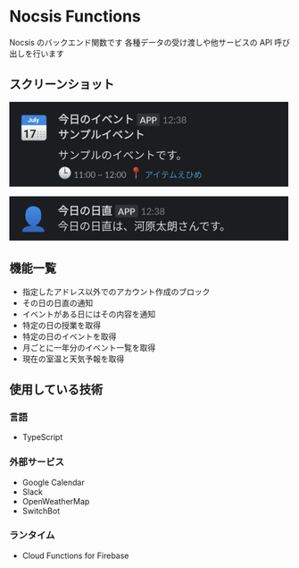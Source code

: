 # Nocsis Functions

Nocsis のバックエンド関数です
各種データの受け渡しや他サービスの API 呼び出しを行います

## スクリーンショット

![](/docs/images/slack_event.png)

![](/docs/images/slack_dayduty.png)

## 機能一覧

- 指定したアドレス以外でのアカウント作成のブロック
- その日の日直の通知
- イベントがある日にはその内容を通知
- 特定の日の授業を取得
- 特定の日のイベントを取得
- 月ごとに一年分のイベント一覧を取得
- 現在の室温と天気予報を取得

## 使用している技術

### 言語

- TypeScript

### 外部サービス

- Google Calendar
- Slack
- OpenWeatherMap
- SwitchBot

### ランタイム

- Cloud Functions for Firebase
